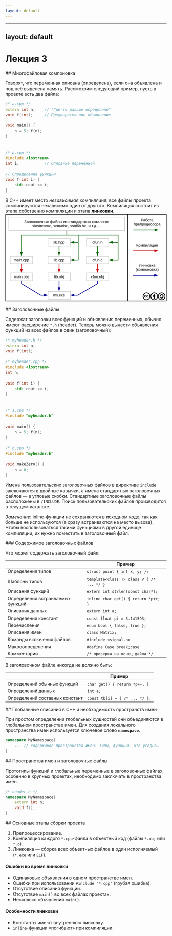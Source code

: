 ```yaml
---
layout: default
---
```


---
layout: default
---

# Лекция 3



<a name="1">
## Многофайловая компоновка
</a>

 
Говорят, что переменная описана (определена), если она объявлена и под неё 
выделена память. Рассмотрим следующий пример, пусть в проекте есть два файла:

```cpp
/* a.cpp */
extern int n;    // "Где-то дальше определено"
void f(int);     // Предварительное объявление

void main() {
    n = 5; f(n);
}


/* b.cpp */
#include <iostream>
int i;           // Описание переменной

// Определение функции
void f(int i) {
    std::cout << i;
}
```
В C++ имеет место *независимая* компиляция: все файлы проекта компилируются 
независимо один от другого. Компиляция состоит из этапа собственно компиляции 
и этапа **линковки**.
![cpp -> obj -> exe](./img/build_process.png "Описание процесса сборки программы")



<a name="2">
## Заголовочные файлы
</a>

 
Содержат заголовки всех функций и объявления переменных, обычно имеют 
расширение `*.h` (header). Теперь можно вынести объявления функций из всех 
файлов в один (заголовочный):

```cpp
/* myheader.h */
extern int n;
void f(int);

/* myheader.cpp */
#include <iostream>
int n;

void f(int i) {
    std::cout << i;
}


/* a.cpp */
#include "myheader.h"

void main() {
    n = 5; f(n);
}

/* b.cpp */
#include "myheader.h"

void makeZero() {
    n = 0;
}
```
Имена пользовательских заголовочных файлов в директиве `include` 
заключаются в двойные кавычки, а имена стандартных заголовочных файлов —
в угловые скобки. Стандартные заголовочные файлы расположены в `/INCLUDE`.
Поиск пользовательских файлов производится в текущем каталоге.

*Замечание*: inline-функции не сохраняются в исходном коде, так как больше не 
используются (а сразу встраиваются на место вызова). Чтобы воспользоваться 
такими функциями в другой единице компиляции, их нужно поместить в 
заголовочный файл.



<a name="3">
### Содержимое заголовочных файлов
</a>

 
Что может содержать заголовочный файл:

|                                 | Пример                                    |
|---------------------------------|-------------------------------------------|
| Определения типов               | `struct point { int x, y; };`             |
| Шаблоны типов                   | `template<class T> class V { /* ... */ }` |
| Описания функций                | `extern int strlen(const char*);`         |
| Определения встраиваемых функций| `inline char get() { return *p++; }`      |
| Описания данных                 | `extern int a;`                           |
| Определения констант            | `const float pi = 3.141593;`              |
| Перечисления                    | `enum bool { false, true };`              |
| Описания имен                   | `class Matrix;`                           |
| Команды включения файлов        | `#include <signal.h>`                     |
| Макроопределения                | `#define Case break;case`                 |
| Комментарии                     | `/* проверка на конец файла */`           |

В заголовочном файле никогда не должно быть:

|                                 | Пример                                    |
|---------------------------------|-------------------------------------------|
| Определений обычных функций     | `char get() { return *p++; }`             |
| Определений данных              | `int a;`                                  |
| Определений составных констант  | `const tb[i] = { /* ... */ };`            |





<a name="4">
## Глобальные описания в C++ и необходимость пространств имен
</a>

 
При простом определении глобальных сущностей они объединяются в глобальном пространстве имен. Для создания локального пространства имен используется ключевое слово **`namespace`**.

```cpp
namespace MyNamespace{
    ... // содержимое пространства имён: типы, функции, что-угодно…
}
```



<a name="5">
## Пространства имен и заголовочные файлы
</a>

 
Прототипы функций и глобальные переменные в заголовочных файлах, особенно в крупных проектах, необходимо заключать в пространства имен.

```cpp
/* header.h */
namespace MyNamespace{
    extern int n;
    void f();
}
```



<a name="6">
## Основные этапы сборки проекта
</a>

 
1. Препроцессирование.
2. Компиляция каждого `*.cpp`-файла в объектный код (файлы `*.obj` или `*.o`).
3. Линковка — сборка всех объектных файлов в один исполняемый
	(`*.exe` или `ELF`).

#### Ошибки во время линковки

* Одинаковые объявления в одном пространстве имен.
* Ошибки при использовании `#include "*.cpp"` (грубая ошибка).
* Отсутствие описания функции.
* Отсутствие `main()` во всех файлах проектах.
* Несколько объявлений `main()`.

#### Особенности линковки

* Константы имеют внутреннюю линковку.
* `inline`-функции «погибают» при компиляции.
